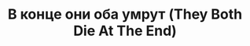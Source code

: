 ---
draft: false
slug: v-kontse-oni-oba-umrut-they-both-die-at-the-end-1a8fe142
title: В конце они оба умрут (They Both Die At The End)
type: books
params:
  authors:
  - Адам Сильвера (Adam Silvera)
  bookTitle: В конце они оба умрут (They Both Die At The End)
  book_description: '«С прискорбием сообщаем вам, что в последующие двадцать четыре
    часа вас постигнет   безвременная смерть. Приносим глубочайшие соболезнования
    вашим родным и близким…» Однажды ночью сотрудники «Отдела Смерти» звонят Матео
    Торресу и Руфусу Эметерио, чтобы сообщить им плохие новости: сегодня они умрут.
    Матео и Руфус не знакомы, но оба по разным причинам ищут себе друга, с которым
    проведут Последний День. К счастью, специально для этого есть приложение «Последний
    друг», которое помогает им встретиться и вместе прожить целую жизнь за один день.
    Вдохновляющая и душераздирающая, очаровательная и жуткая — эта книга напоминает
    о том, что нет жизни без смерти, любви без потери и что даже за один день можно
    изменить свой мир.'
  cover: https://images-na.ssl-images-amazon.com/images/S/compressed.photo.goodreads.com/books/1494333138i/33385229.jpg
  editions count: '110'
  isbn: '9785604219669'
  languages:
  - Английский
  - Испанский
  - Португальский
  - Русский
  goodreads_link: https://www.goodreads.com/book/show/53937364
  page_count: '400'
  publication_year: '2017'
  publishers:
  - Popcorn books
  russian_audioversion: 'no'
  russian_translation_status: exists
  short_book_description: «С прискорбием сообщаем вам, что в последующие двадцать
    четыре часа вас постигнет безвременная смерть. Приносим глубочайшие соболезнования
    вашим родным и близким…»
  tags:
  - Adventure and adventurers
  - Adventure and adventurers fiction
  - Children's fiction
  - Death
  - Death fiction
  - Friendship fiction
  - Hispanic Americans
  - Hispanic americans fiction
  - Homosexuality fiction
  - LGBTQ+
  - Love fiction
  - New York (N.Y.)
  - New york (n.y.) fiction
  - Romance fiction
  - audiobook
  - contemporary
  - fiction
  - friendship
  - gay
  - juvenile fiction
  - love
  - new york times bestseller
  - queer
  - romance
  - young adult (YA)
---